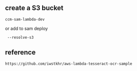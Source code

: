 

## create a S3 bucket
```
ccm-sam-lambda-dev
```
or  add to sam deploy
```
 --resolve-s3
```

## reference
```
https://github.com/iwstkhr/aws-lambda-tesseract-ocr-sample
```